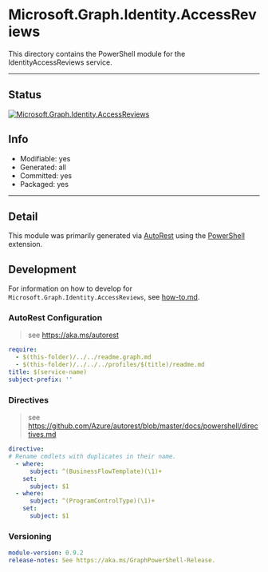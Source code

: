 <!-- region Generated -->
# Microsoft.Graph.Identity.AccessReviews
This directory contains the PowerShell module for the IdentityAccessReviews service.

---
## Status
[![Microsoft.Graph.Identity.AccessReviews](https://img.shields.io/powershellgallery/v/Microsoft.Graph.Identity.AccessReviews.svg?style=flat-square&label=Microsoft.Graph.Identity.AccessReviews "Microsoft.Graph.Identity.AccessReviews")](https://www.powershellgallery.com/packages/Microsoft.Graph.Identity.AccessReviews/)

## Info
- Modifiable: yes
- Generated: all
- Committed: yes
- Packaged: yes

---
## Detail
This module was primarily generated via [AutoRest](https://github.com/Azure/autorest) using the [PowerShell](https://github.com/Azure/autorest.powershell) extension.

## Development
For information on how to develop for `Microsoft.Graph.Identity.AccessReviews`, see [how-to.md](how-to.md).
<!-- endregion -->

### AutoRest Configuration

> see https://aka.ms/autorest

``` yaml
require:
  - $(this-folder)/../../readme.graph.md
  - $(this-folder)/../../../profiles/$(title)/readme.md
title: $(service-name)
subject-prefix: ''
```

### Directives

> see https://github.com/Azure/autorest/blob/master/docs/powershell/directives.md

``` yaml
directive:
# Rename cmdlets with duplicates in their name.
  - where:
      subject: ^(BusinessFlowTemplate)(\1)+
    set:
      subject: $1
  - where:
      subject: ^(ProgramControlType)(\1)+
    set:
      subject: $1
```
### Versioning

``` yaml
module-version: 0.9.2
release-notes: See https://aka.ms/GraphPowerShell-Release.
```
